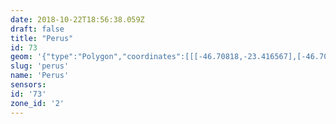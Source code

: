 ```yaml
---
date: 2018-10-22T18:56:38.059Z
draft: false
title: "Perus"
id: 73
geom: '{"type":"Polygon","coordinates":[[[-46.70818,-23.416567],[-46.708261,-23.416562],[-46.708632,-23.416201],[-46.7094,-23.414986],[-46.709433,-23.413639],[-46.70925,-23.412369],[-46.709423,-23.411141],[-46.709345,-23.409567],[-46.709642,-23.409008],[-46.709731,-23.40781],[-46.709922,-23.407558],[-46.710636,-23.406237],[-46.710737,-23.406182],[-46.711115,-23.406198],[-46.712027,-23.406664],[-46.71347,-23.407157],[-46.71385,-23.407421],[-46.714568,-23.407386],[-46.715266,-23.407499],[-46.71573,-23.407501],[-46.716243,-23.407381],[-46.717071,-23.406863],[-46.718429,-23.405526],[-46.720164,-23.4033],[-46.720081,-23.402588],[-46.720282,-23.402374],[-46.720413,-23.402074],[-46.720171,-23.400878],[-46.71983,-23.400072],[-46.719733,-23.399591],[-46.719786,-23.399388],[-46.719654,-23.399248],[-46.719764,-23.399112],[-46.719645,-23.398772],[-46.720034,-23.39847],[-46.720252,-23.39811],[-46.72028,-23.397831],[-46.720419,-23.397683],[-46.720347,-23.39752],[-46.720988,-23.397191],[-46.721273,-23.397133],[-46.721492,-23.396822],[-46.721562,-23.396599],[-46.721455,-23.39634],[-46.72147,-23.396211],[-46.721705,-23.395935],[-46.721951,-23.39599],[-46.722148,-23.395933],[-46.722871,-23.395906],[-46.723423,-23.395563],[-46.724348,-23.395258],[-46.725219,-23.394819],[-46.726103,-23.394781],[-46.726466,-23.394859],[-46.727188,-23.394797],[-46.727405,-23.394758],[-46.727598,-23.394553],[-46.728044,-23.394563],[-46.728233,-23.394453],[-46.728598,-23.3944],[-46.729211,-23.394419],[-46.729654,-23.394124],[-46.729879,-23.393607],[-46.730084,-23.393408],[-46.730442,-23.393342],[-46.730802,-23.393394],[-46.731425,-23.392984],[-46.731837,-23.393079],[-46.731819,-23.392867],[-46.732289,-23.392472],[-46.732465,-23.392233],[-46.732768,-23.392039],[-46.733013,-23.391592],[-46.733373,-23.391259],[-46.733499,-23.391212],[-46.733898,-23.390211],[-46.734313,-23.389887],[-46.734436,-23.389509],[-46.734699,-23.389244],[-46.734844,-23.388928],[-46.734773,-23.388699],[-46.73551,-23.388146],[-46.735805,-23.388164],[-46.735942,-23.388318],[-46.736232,-23.388372],[-46.737047,-23.3888],[-46.737938,-23.389026],[-46.739451,-23.389227],[-46.740635,-23.389183],[-46.741793,-23.389545],[-46.742141,-23.389523],[-46.742532,-23.389314],[-46.743445,-23.389272],[-46.744216,-23.389467],[-46.745367,-23.389393],[-46.745806,-23.389613],[-46.74632,-23.389637],[-46.746801,-23.38941],[-46.747251,-23.389341],[-46.747329,-23.38935],[-46.747522,-23.389687],[-46.747938,-23.389545],[-46.748167,-23.389534],[-46.748559,-23.389717],[-46.748778,-23.389743],[-46.7493,-23.389565],[-46.74967,-23.389548],[-46.749931,-23.389732],[-46.750265,-23.38972],[-46.750872,-23.390223],[-46.751439,-23.390104],[-46.751664,-23.390154],[-46.751996,-23.389837],[-46.753284,-23.389165],[-46.754023,-23.388222],[-46.754263,-23.388032],[-46.754182,-23.387743],[-46.754547,-23.387296],[-46.754822,-23.387402],[-46.755309,-23.387329],[-46.75561,-23.387112],[-46.756483,-23.386836],[-46.756836,-23.386607],[-46.758307,-23.386358],[-46.758837,-23.386309],[-46.75911,-23.386357],[-46.759839,-23.386635],[-46.759935,-23.386596],[-46.760228,-23.386041],[-46.760384,-23.38598],[-46.760551,-23.386038],[-46.761233,-23.387026],[-46.761461,-23.387122],[-46.763005,-23.386283],[-46.763599,-23.386144],[-46.764182,-23.38627],[-46.764426,-23.38622],[-46.76449,-23.386143],[-46.764464,-23.385959],[-46.763888,-23.385329],[-46.76383,-23.385137],[-46.763911,-23.384987],[-46.764113,-23.384886],[-46.764233,-23.384893],[-46.76475,-23.385191],[-46.765129,-23.385631],[-46.765478,-23.386187],[-46.766145,-23.386727],[-46.766419,-23.386796],[-46.767239,-23.38671],[-46.76756,-23.386886],[-46.768134,-23.387709],[-46.768054,-23.387919],[-46.767687,-23.388436],[-46.76768,-23.388607],[-46.767868,-23.38925],[-46.768188,-23.389354],[-46.768381,-23.389287],[-46.768604,-23.38905],[-46.768816,-23.388637],[-46.769189,-23.388261],[-46.769564,-23.388299],[-46.769847,-23.388399],[-46.770038,-23.388512],[-46.770287,-23.388868],[-46.770435,-23.389213],[-46.770466,-23.389494],[-46.77048,-23.390926],[-46.77055,-23.391618],[-46.770477,-23.391717],[-46.770168,-23.391725],[-46.770054,-23.392149],[-46.770092,-23.39229],[-46.770337,-23.392321],[-46.770677,-23.392522],[-46.77098,-23.393057],[-46.770953,-23.393135],[-46.770806,-23.393166],[-46.770357,-23.393123],[-46.770241,-23.393443],[-46.770229,-23.393686],[-46.770458,-23.393961],[-46.770455,-23.394287],[-46.770563,-23.394522],[-46.770433,-23.394912],[-46.770925,-23.395247],[-46.771002,-23.395412],[-46.770839,-23.396122],[-46.77093,-23.396225],[-46.770799,-23.397103],[-46.7709,-23.39747],[-46.771077,-23.397532],[-46.772079,-23.397072],[-46.77279,-23.396934],[-46.774324,-23.397189],[-46.774826,-23.397073],[-46.775163,-23.396823],[-46.775284,-23.396832],[-46.775606,-23.396913],[-46.775804,-23.397175],[-46.776609,-23.397541],[-46.777271,-23.397657],[-46.777351,-23.397746],[-46.777384,-23.397931],[-46.777337,-23.398022],[-46.776277,-23.398584],[-46.77623,-23.398663],[-46.776268,-23.398758],[-46.776444,-23.39884],[-46.777046,-23.398973],[-46.777361,-23.398897],[-46.777709,-23.398674],[-46.778547,-23.398754],[-46.779327,-23.398583],[-46.780241,-23.398471],[-46.781048,-23.398052],[-46.781377,-23.398222],[-46.781869,-23.398761],[-46.782214,-23.399011],[-46.782655,-23.398997],[-46.783267,-23.398763],[-46.783466,-23.39874],[-46.783541,-23.398778],[-46.783578,-23.398906],[-46.783903,-23.399114],[-46.784095,-23.399326],[-46.784181,-23.399474],[-46.784175,-23.399752],[-46.78378,-23.400525],[-46.783673,-23.400983],[-46.782963,-23.40179],[-46.78291,-23.401948],[-46.782932,-23.402655],[-46.782609,-23.403296],[-46.782631,-23.40349],[-46.783257,-23.404073],[-46.783468,-23.404169],[-46.783665,-23.404185],[-46.784628,-23.404004],[-46.785186,-23.404066],[-46.785982,-23.405014],[-46.785699,-23.405142],[-46.785206,-23.405184],[-46.784735,-23.405145],[-46.784204,-23.405351],[-46.783445,-23.405398],[-46.782957,-23.405553],[-46.782282,-23.405615],[-46.781532,-23.405636],[-46.781156,-23.405582],[-46.780658,-23.405625],[-46.779951,-23.405816],[-46.779088,-23.406303],[-46.779106,-23.406679],[-46.778798,-23.406765],[-46.778664,-23.406882],[-46.778053,-23.407734],[-46.777862,-23.40821],[-46.777611,-23.408567],[-46.77664,-23.409349],[-46.776434,-23.409592],[-46.775691,-23.409802],[-46.775309,-23.410018],[-46.774787,-23.411465],[-46.774612,-23.411678],[-46.773728,-23.412402],[-46.773766,-23.413004],[-46.773598,-23.413841],[-46.773509,-23.413919],[-46.772646,-23.414174],[-46.772506,-23.41433],[-46.772394,-23.414694],[-46.772347,-23.41497],[-46.772521,-23.415409],[-46.772634,-23.415635],[-46.772932,-23.415973],[-46.772692,-23.416479],[-46.772576,-23.416906],[-46.772499,-23.417005],[-46.772396,-23.41702],[-46.772044,-23.41686],[-46.771854,-23.416913],[-46.771648,-23.417588],[-46.771709,-23.417904],[-46.771671,-23.418033],[-46.771254,-23.418606],[-46.771049,-23.418769],[-46.770129,-23.419115],[-46.767811,-23.419338],[-46.766918,-23.4191],[-46.766608,-23.419127],[-46.766339,-23.419249],[-46.766022,-23.419189],[-46.765965,-23.419097],[-46.765939,-23.418698],[-46.765885,-23.418621],[-46.765784,-23.418615],[-46.765593,-23.418683],[-46.765135,-23.419045],[-46.765075,-23.419181],[-46.76514,-23.419404],[-46.764989,-23.419616],[-46.764237,-23.419663],[-46.763925,-23.419995],[-46.763821,-23.419961],[-46.763621,-23.420058],[-46.763101,-23.420882],[-46.763083,-23.420995],[-46.762942,-23.421099],[-46.762762,-23.421584],[-46.762411,-23.421909],[-46.761828,-23.422666],[-46.761559,-23.423504],[-46.761796,-23.423811],[-46.762241,-23.424189],[-46.762324,-23.424409],[-46.762161,-23.424551],[-46.762621,-23.425132],[-46.762241,-23.425926],[-46.761605,-23.426441],[-46.761406,-23.426484],[-46.761217,-23.427173],[-46.761206,-23.427488],[-46.761348,-23.428175],[-46.761431,-23.428253],[-46.761581,-23.428237],[-46.762098,-23.428373],[-46.762168,-23.428816],[-46.7621,-23.428903],[-46.761901,-23.428926],[-46.76161,-23.429098],[-46.761548,-23.429349],[-46.761536,-23.429589],[-46.761769,-23.430232],[-46.761328,-23.430662],[-46.761283,-23.430868],[-46.761335,-23.431059],[-46.76157,-23.431308],[-46.761631,-23.431817],[-46.759227,-23.431688],[-46.755656,-23.431594],[-46.747938,-23.431001],[-46.747859,-23.430438],[-46.747818,-23.430393],[-46.747658,-23.430412],[-46.747428,-23.430183],[-46.748018,-23.42965],[-46.747946,-23.42942],[-46.748017,-23.429293],[-46.748266,-23.429228],[-46.748363,-23.429137],[-46.748092,-23.429014],[-46.747885,-23.428615],[-46.747804,-23.42874],[-46.74765,-23.428629],[-46.747707,-23.428171],[-46.747668,-23.427671],[-46.747852,-23.427611],[-46.747978,-23.427448],[-46.747754,-23.427155],[-46.747559,-23.426362],[-46.747418,-23.426142],[-46.747495,-23.425726],[-46.747419,-23.42536],[-46.747266,-23.425025],[-46.747121,-23.424913],[-46.746778,-23.424802],[-46.746329,-23.424921],[-46.746202,-23.42484],[-46.746323,-23.424737],[-46.746322,-23.42466],[-46.746035,-23.424711],[-46.745641,-23.424216],[-46.745459,-23.424125],[-46.745391,-23.423996],[-46.745096,-23.423753],[-46.745141,-23.42351],[-46.744973,-23.423144],[-46.7448,-23.422981],[-46.744627,-23.422912],[-46.744492,-23.422628],[-46.744139,-23.422484],[-46.743963,-23.42227],[-46.743867,-23.422299],[-46.743267,-23.422056],[-46.743212,-23.421934],[-46.743241,-23.421428],[-46.742827,-23.421669],[-46.742186,-23.421699],[-46.74163,-23.4216],[-46.740986,-23.421192],[-46.740401,-23.421127],[-46.740243,-23.421258],[-46.739992,-23.421299],[-46.739842,-23.421232],[-46.739581,-23.420944],[-46.739134,-23.420794],[-46.738899,-23.420609],[-46.738289,-23.420398],[-46.737748,-23.420635],[-46.736856,-23.420558],[-46.736324,-23.420735],[-46.736151,-23.420684],[-46.735801,-23.420298],[-46.735603,-23.420256],[-46.734822,-23.420581],[-46.733534,-23.420858],[-46.732713,-23.421224],[-46.730092,-23.423012],[-46.730013,-23.423288],[-46.729614,-23.423608],[-46.729214,-23.424476],[-46.729048,-23.424653],[-46.728915,-23.424518],[-46.728885,-23.424288],[-46.729362,-23.422635],[-46.729208,-23.422387],[-46.728691,-23.42211],[-46.728584,-23.42215],[-46.72783,-23.423124],[-46.727568,-23.4233],[-46.727153,-23.423434],[-46.726689,-23.423434],[-46.726292,-23.42333],[-46.725339,-23.42277],[-46.725108,-23.42269],[-46.724895,-23.4227],[-46.724693,-23.422845],[-46.724482,-23.422804],[-46.723756,-23.422944],[-46.72309,-23.423387],[-46.723817,-23.42349],[-46.723843,-23.423813],[-46.72444,-23.423976],[-46.724403,-23.424738],[-46.724364,-23.4248],[-46.724156,-23.42482],[-46.724161,-23.424926],[-46.724299,-23.425089],[-46.724327,-23.42528],[-46.724229,-23.425379],[-46.724019,-23.425384],[-46.723608,-23.426106],[-46.723417,-23.426227],[-46.723292,-23.426395],[-46.723208,-23.426849],[-46.723124,-23.426925],[-46.723245,-23.427062],[-46.723255,-23.427238],[-46.723068,-23.427466],[-46.722625,-23.427517],[-46.722077,-23.42743],[-46.721573,-23.427273],[-46.720447,-23.426755],[-46.719986,-23.426648],[-46.719197,-23.426604],[-46.718815,-23.426379],[-46.718315,-23.42632],[-46.718139,-23.426237],[-46.718065,-23.426133],[-46.717997,-23.425675],[-46.717871,-23.425536],[-46.717712,-23.425175],[-46.717199,-23.424941],[-46.716833,-23.424421],[-46.716802,-23.42415],[-46.716952,-23.42346],[-46.716736,-23.422781],[-46.716687,-23.422366],[-46.716481,-23.422197],[-46.715261,-23.42177],[-46.714304,-23.421684],[-46.713102,-23.421708],[-46.711974,-23.421558],[-46.711691,-23.421322],[-46.711373,-23.421226],[-46.711122,-23.421282],[-46.710881,-23.421433],[-46.71053,-23.421494],[-46.709744,-23.421512],[-46.708946,-23.421347],[-46.708782,-23.42116],[-46.708724,-23.420907],[-46.708488,-23.419132],[-46.708426,-23.417482],[-46.708277,-23.416654],[-46.70818,-23.416567]]]}'
slug: 'perus'
name: 'Perus'
sensors:
id: '73'
zone_id: '2'
---
```

		